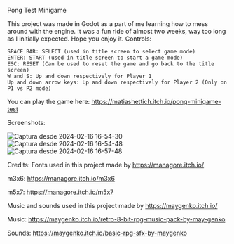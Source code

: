 Pong Test Minigame

This project was made in Godot as a part of me learning how to mess around with the engine. It was a fun ride of almost two weeks, way too long as I initially expected. Hope you enjoy it.
Controls:

    SPACE BAR: SELECT (used in title screen to select game mode)
    ENTER: START (used in title screen to start a game mode)
    ESC: RESET (Can be used to reset the game and go back to the title screen)
    W and S: Up and down respectively for Player 1
    Up and down arrow keys: Up and down respectively for Player 2 (Only on P1 vs P2 mode)

You can play the game here: https://matiashettich.itch.io/pong-minigame-test

Screenshots:

![Captura desde 2024-02-16 16-54-30](https://github.com/matias-hettich-castillo/pong-oso/assets/7623785/a25595ac-796a-4ad9-af3e-98227db65c78)
![Captura desde 2024-02-16 16-54-48](https://github.com/matias-hettich-castillo/pong-oso/assets/7623785/88d071b4-ef7e-42fb-b884-ae9db9821d98)
![Captura desde 2024-02-16 16-57-48](https://github.com/matias-hettich-castillo/pong-oso/assets/7623785/7583b824-68e5-4b60-a811-372c632a9a44)

Credits:
Fonts used in this project made by https://managore.itch.io/

m3x6: https://managore.itch.io/m3x6​

m5x7:​ https://managore.itch.io/m5x7​

Music and sounds used in this project made by https://maygenko.itch.io/

Music: https://maygenko.itch.io/retro-8-bit-rpg-music-pack-by-may-genko

Sounds: https://maygenko.itch.io/basic-rpg-sfx-by-maygenko

